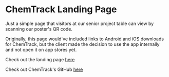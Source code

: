 # ChemTrack Landing Page
Just a simple page that visitors at our senior project table can view by scanning our poster's QR code.

Originally, this page would've included links to Android and iOS downloads for ChemTrack, but the client made the decision to use the app internally and not open it on app stores yet.

Check out the landing page [here](https://rahulio96.github.io/chemtrack-landing/)

Check out ChemTrack's GitHub [here](https://github.com/ekjyotshinh/ChemTrack)
